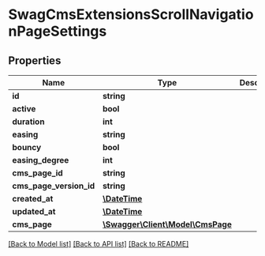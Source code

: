 # SwagCmsExtensionsScrollNavigationPageSettings

## Properties
Name | Type | Description | Notes
------------ | ------------- | ------------- | -------------
**id** | **string** |  | [optional] 
**active** | **bool** |  | 
**duration** | **int** |  | 
**easing** | **string** |  | 
**bouncy** | **bool** |  | 
**easing_degree** | **int** |  | 
**cms_page_id** | **string** |  | [optional] 
**cms_page_version_id** | **string** |  | [optional] 
**created_at** | [**\DateTime**](\DateTime.md) |  | 
**updated_at** | [**\DateTime**](\DateTime.md) |  | [optional] 
**cms_page** | [**\Swagger\Client\Model\CmsPage**](CmsPage.md) |  | [optional] 

[[Back to Model list]](../../README.md#documentation-for-models) [[Back to API list]](../../README.md#documentation-for-api-endpoints) [[Back to README]](../../README.md)


